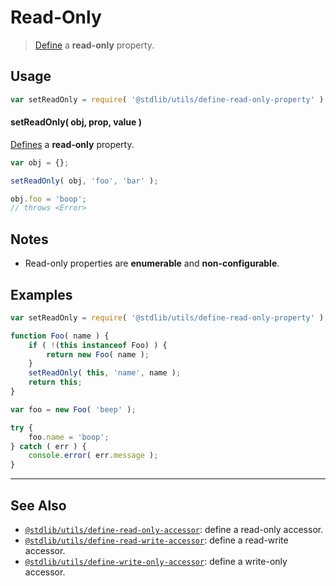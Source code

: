 <!--

@license Apache-2.0

Copyright (c) 2018 The Stdlib Authors.

Licensed under the Apache License, Version 2.0 (the "License");
you may not use this file except in compliance with the License.
You may obtain a copy of the License at

   http://www.apache.org/licenses/LICENSE-2.0

Unless required by applicable law or agreed to in writing, software
distributed under the License is distributed on an "AS IS" BASIS,
WITHOUT WARRANTIES OR CONDITIONS OF ANY KIND, either express or implied.
See the License for the specific language governing permissions and
limitations under the License.

-->

# Read-Only

> [Define][@stdlib/utils/define-property] a **read-only** property.

<section class="usage">

## Usage

```javascript
var setReadOnly = require( '@stdlib/utils/define-read-only-property' );
```

#### setReadOnly( obj, prop, value )

[Defines][@stdlib/utils/define-property] a **read-only** property.

<!-- run throws: true -->

```javascript
var obj = {};

setReadOnly( obj, 'foo', 'bar' );

obj.foo = 'boop';
// throws <Error>
```

</section>

<!-- /.usage -->

<section class="notes">
    
## Notes

-   Read-only properties are **enumerable** and **non-configurable**.

</section>

<!-- /.notes -->

<section class="examples">

## Examples

<!-- eslint no-undef: "error" -->

```javascript
var setReadOnly = require( '@stdlib/utils/define-read-only-property' );

function Foo( name ) {
    if ( !(this instanceof Foo) ) {
        return new Foo( name );
    }
    setReadOnly( this, 'name', name );
    return this;
}

var foo = new Foo( 'beep' );

try {
    foo.name = 'boop';
} catch ( err ) {
    console.error( err.message );
}
```

</section>

<!-- /.examples -->

<!-- Section for related `stdlib` packages. Do not manually edit this section, as it is automatically populated. -->

<section class="related">

* * *

## See Also

-   <span class="package-name">[`@stdlib/utils/define-read-only-accessor`][@stdlib/utils/define-read-only-accessor]</span><span class="delimiter">: </span><span class="description">define a read-only accessor.</span>
-   <span class="package-name">[`@stdlib/utils/define-read-write-accessor`][@stdlib/utils/define-read-write-accessor]</span><span class="delimiter">: </span><span class="description">define a read-write accessor.</span>
-   <span class="package-name">[`@stdlib/utils/define-write-only-accessor`][@stdlib/utils/define-write-only-accessor]</span><span class="delimiter">: </span><span class="description">define a write-only accessor.</span>

</section>

<!-- /.related -->

<!-- Section for all links. Make sure to keep an empty line after the `section` element and another before the `/section` close. -->

<section class="links">

[@stdlib/utils/define-property]: https://github.com/stdlib-js/stdlib/tree/develop/lib/node_modules/%40stdlib/utils/define-property

<!-- <related-links> -->

[@stdlib/utils/define-read-only-accessor]: https://github.com/stdlib-js/stdlib/tree/develop/lib/node_modules/%40stdlib/utils/define-read-only-accessor

[@stdlib/utils/define-read-write-accessor]: https://github.com/stdlib-js/stdlib/tree/develop/lib/node_modules/%40stdlib/utils/define-read-write-accessor

[@stdlib/utils/define-write-only-accessor]: https://github.com/stdlib-js/stdlib/tree/develop/lib/node_modules/%40stdlib/utils/define-write-only-accessor

<!-- </related-links> -->

</section>

<!-- /.links -->
